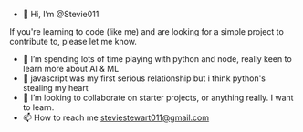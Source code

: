 - 👋 Hi, I’m @Stevie011

If you're learning to code (like me) and are looking for a simple project to contribute to, please let me know.

- 👀 I’m spending lots of time playing with python and node, really keen to learn more about AI & ML
- 🌱 javascript was my first serious relationship but i think python's stealing my heart
- 💞️ I’m looking to collaborate on starter projects, or anything really. I want to learn.
- 📫 How to reach me steviestewart011@gmail.com

<!---
Stevie011/Stevie011 is a ✨ special ✨ repository because its `README.md` (this file) appears on your GitHub profile.
You can click the Preview link to take a look at your changes.
--->
